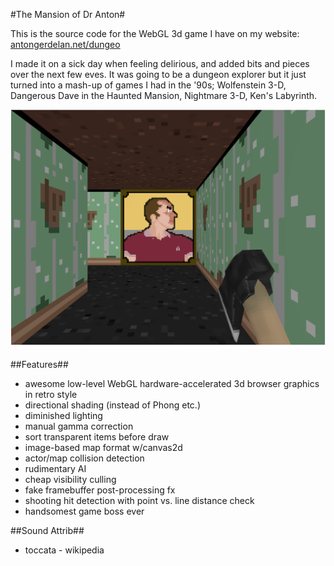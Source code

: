 #The Mansion of Dr Anton#

This is the source code for the WebGL 3d game I have on my website:
[antongerdelan.net/dungeo](http://antongerdelan.net/dungeo/)

I made it on a sick day when feeling delirious, and added bits and pieces over
the next few eves. It was going to be a dungeon explorer but it just turned
into a mash-up of games I had in the '90s; Wolfenstein 3-D, Dangerous Dave in
the Haunted Mansion, Nightmare 3-D, Ken's Labyrinth.

![devshot](shot.png)

##Features##

* awesome low-level WebGL hardware-accelerated 3d browser graphics in retro style
* directional shading (instead of Phong etc.)
* diminished lighting
* manual gamma correction
* sort transparent items before draw
* image-based map format w/canvas2d
* actor/map collision detection
* rudimentary AI
* cheap visibility culling
* fake framebuffer post-processing fx
* shooting hit detection with point vs. line distance check
* handsomest game boss ever

##Sound Attrib##

* toccata - wikipedia
